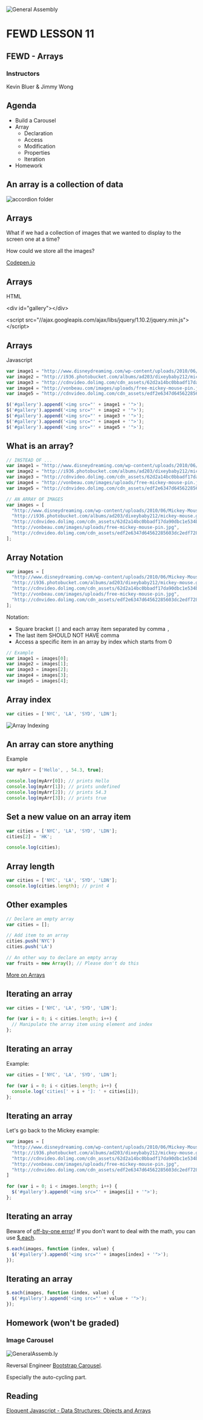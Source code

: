 ![General Assembly](../assets/images/ga.png)
# FEWD LESSON 11

## FEWD - Arrays

### Instructors
Kevin Bluer & Jimmy Wong



## Agenda

* Build a Carousel
* Array
  * Declaration
  * Access
  * Modification
  * Properties
  * Iteration
* Homework



## An array is a collection of data

![accordion folder](../assets/images/array.png)



## Arrays

What if we had a collection of images that we wanted to display to the screen one at a time? 

How could we store all the images?

[Codepen.io](http://codepen.io/wyuenho/pen/AHxja?editors=001)



## Arrays

HTML

&lt;div id="gallery"&gt;&lt;/div&gt;

&lt;script src="//ajax.googleapis.com/ajax/libs/jquery/1.10.2/jquery.min.js"&gt;&lt;/script&gt;



## Arrays

Javascript

```javascript
var image1 = "http://www.disneydreaming.com/wp-content/uploads/2010/06/Mickey-Mouse-3.jpg";
var image2 = "http://i936.photobucket.com/albums/ad203/dixeybaby212/mickey-mouse.gif";
var image3 = "http://cdnvideo.dolimg.com/cdn_assets/62d2a14bc0bbadf17da90dbc1e534b9587982d63.jpg";
var image4 = "http://vonbeau.com/images/uploads/free-mickey-mouse-pin.jpg";
var image5 = "http://cdnvideo.dolimg.com/cdn_assets/edf2e6347d64562285603dc2edf7286b4aaa1603.jpg";

$('#gallery').append('<img src="' + image1 + '">');
$('#gallery').append('<img src="' + image2 + '">');
$('#gallery').append('<img src="' + image3 + '">');
$('#gallery').append('<img src="' + image4 + '">');
$('#gallery').append('<img src="' + image5 + '">');
```



## What is an array?

```javascript
// INSTEAD OF ...
var image1 = "http://www.disneydreaming.com/wp-content/uploads/2010/06/Mickey-Mouse-3.jpg";
var image2 = "http://i936.photobucket.com/albums/ad203/dixeybaby212/mickey-mouse.gif";
var image3 = "http://cdnvideo.dolimg.com/cdn_assets/62d2a14bc0bbadf17da90dbc1e534b9587982d63.jpg";
var image4 = "http://vonbeau.com/images/uploads/free-mickey-mouse-pin.jpg";
var image5 = "http://cdnvideo.dolimg.com/cdn_assets/edf2e6347d64562285603dc2edf7286b4aaa1603.jpg";

// AN ARRAY OF IMAGES
var images = [
  "http://www.disneydreaming.com/wp-content/uploads/2010/06/Mickey-Mouse-3.jpg",
  "http://i936.photobucket.com/albums/ad203/dixeybaby212/mickey-mouse.gif",
  "http://cdnvideo.dolimg.com/cdn_assets/62d2a14bc0bbadf17da90dbc1e534b9587982d63.jpg",
  "http://vonbeau.com/images/uploads/free-mickey-mouse-pin.jpg",
  "http://cdnvideo.dolimg.com/cdn_assets/edf2e6347d64562285603dc2edf7286b4aaa1603.jpg"
];
```



## Array Notation

```javascript
var images = [
  "http://www.disneydreaming.com/wp-content/uploads/2010/06/Mickey-Mouse-3.jpg",
  "http://i936.photobucket.com/albums/ad203/dixeybaby212/mickey-mouse.gif",
  "http://cdnvideo.dolimg.com/cdn_assets/62d2a14bc0bbadf17da90dbc1e534b9587982d63.jpg",
  "http://vonbeau.com/images/uploads/free-mickey-mouse-pin.jpg",
  "http://cdnvideo.dolimg.com/cdn_assets/edf2e6347d64562285603dc2edf7286b4aaa1603.jpg"
];
```

Notation:

* Square bracket `[]` and each array item separated by comma `,`
* The last item SHOULD NOT HAVE comma
* Access a specific item in an array by index which starts from 0

```javascript
// Example
var image1 = images[0];
var image2 = images[1];
var image3 = images[2];
var image4 = images[3];
var image5 = images[4];
```



## Array index

```javascript
var cities = ['NYC', 'LA', 'SYD', 'LDN'];
```

![Array Indexing](../assets/images/unit_1/array_index_diagram.png)



## An array can store anything

Example

```javascript
var myArr = ['Hello', , 54.3, true];

console.log(myArr[0]); // prints Hello
console.log(myArr[1]); // prints undefined
console.log(myArr[2]); // prints 54.3
console.log(myArr[3]); // prints true
```



## Set a new value on an array item

```javascript
var cities = ['NYC', 'LA', 'SYD', 'LDN'];
cities[2] = 'HK';

console.log(cities);
```



## Array length

```javascript
var cities = ['NYC', 'LA', 'SYD', 'LDN'];
console.log(cities.length); // print 4
```



## Other examples

```javascript
// Declare an empty array
var cities = [];

// Add item to an array
cities.push('NYC')
cities.push('LA')

// An other way to declare an empty array
var fruits = new Array(); // Please don't do this
```

[More on Arrays](https://developer.mozilla.org/en-US/docs/JavaScript/Reference/Global_Objects/Array)



## Iterating an array

```javascript
var cities = ['NYC', 'LA', 'SYD', 'LDN'];

for (var i = 0; i < cities.length; i++) {
  // Manipulate the array item using element and index
};
```



## Iterating an array

Example:

```javascript
var cities = ['NYC', 'LA', 'SYD', 'LDN'];

for (var i = 0; i < cities.length; i++) {
  console.log('cities[' + i + ']: ' + cities[i]);
};
```



## Iterating an array

Let's go back to the Mickey example:

```javascript
var images = [
  "http://www.disneydreaming.com/wp-content/uploads/2010/06/Mickey-Mouse-3.jpg",
  "http://i936.photobucket.com/albums/ad203/dixeybaby212/mickey-mouse.gif",
  "http://cdnvideo.dolimg.com/cdn_assets/62d2a14bc0bbadf17da90dbc1e534b9587982d63.jpg",
  "http://vonbeau.com/images/uploads/free-mickey-mouse-pin.jpg",
  "http://cdnvideo.dolimg.com/cdn_assets/edf2e6347d64562285603dc2edf7286b4aaa1603.jpg"
]

for (var i = 0; i < images.length; i++) {
  $('#gallery').append('<img src="' + images[i] + '">');
};
```



## Iterating an array

Beware of [off-by-one error](http://en.wikipedia.org/wiki/Off-by-one_error)! If
you don't want to deal with the math, you can use
[$.each](http://api.jquery.com/jQuery.each/).

```javascript
$.each(images, function (index, value) {
  $('#gallery').append('<img src="' + images[index] + '">');
});

```



## Iterating an array

```javascript
$.each(images, function (index, value) {
  $('#gallery').append('<img src="' + value + '">');
});

```



## Homework (won't be graded)

### Image Carousel

![GeneralAssemb.ly](../assets/images/icons/exercise_icon_md.png)

Reversal Engineer [Bootstrap Carousel](http://getbootstrap.com/javascript/#carousel).

Especially the auto-cycling part.



## Reading

[Eloquent Javascript - Data Structures: Objects and Arrays](http://eloquentjavascript.net/04_data.html)

